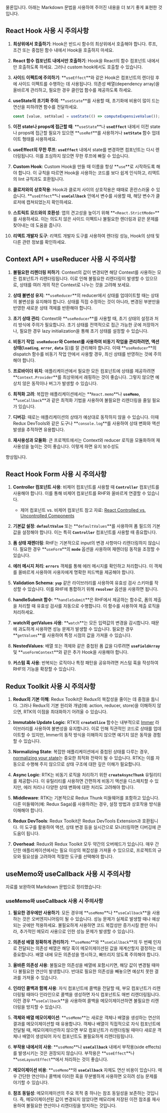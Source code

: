 물론입니다. 아래는 Markdown 문법을 사용하여 주어진 내용을 더 보기 좋게 표현한 것입니다.

## React Hook 사용 시 주의사항

1. **최상위에서 호출하기**: Hook은 반드시 함수의 최상위에서 호출해야 합니다. 루프, 조건 또는 중첩된 함수 내에서 Hook을 호출하지 마세요.

2. **React 함수 컴포넌트 내에서만 호출하기**: Hook을 React의 함수 컴포넌트 내에서만 호출하도록 하세요. 그러나 custom hook에서도 호출할 수 있습니다.

3. **사이드 이펙트에 주의하기**: **`useEffect`**와 같은 Hook은 컴포넌트의 렌더링 후에 사이드 이펙트를 수행하는 데 사용됩니다. 의존성 배열(dependency array)을 올바르게 관리하고, 필요한 경우 클린업 함수를 제공하도록 하세요.

4. **useState의 초기화 주의**: **`useState`**를 사용할 때, 초기화에 비용이 많이 드는 연산을 피하려면 함수를 전달하세요.
   ```jsx
   const [value, setValue] = useState(() => computeExpensiveValue());
   ```

5. **이전 state나 props에 접근할 때**: **`useState`**나 **`useEffect`** 내에서 이전 state나 props에 접근할 필요가 있으면 **`useRef`**를 사용하거나 **`setState`** 함수 업데이트 형태를 사용하세요.

6. **useEffect의 무한 루프**: **`useEffect`** 내에서 state를 변경하면 컴포넌트는 다시 렌더링됩니다. 이를 조심하지 않으면 무한 루프에 빠질 수 있습니다.

7. **Custom Hook**: Custom Hook을 만들 때 이름을 항상 **`use`**로 시작하도록 해야 합니다. 이 규칙을 따르면 Hook을 사용하는 코드를 보다 쉽게 인식하고, 리액트의 lint 규칙과도 호환됩니다.

8. **클로저와의 상호작용**: Hook과 클로저 사이의 상호작용은 때때로 혼란스러울 수 있습니다. **`useEffect`**나 **`useCallback`** 안에서 변수를 사용할 때, 해당 변수가 클로저에 캡쳐되었는지 확인하세요.

9. **스트릭트 모드와의 호환성**: 앱의 견고성을 높이기 위해 **`<React.StrictMode>`**를 사용하세요. 이는 의도치 않은 사이드 이펙트나 불필요한 렌더링과 같은 문제를 찾아내는 데 도움을 줍니다.

10. **리액트 개발자 도구**: 리액트 개발자 도구를 사용하여 렌더링 성능, Hook의 상태 및 다른 관련 정보를 확인하세요.

## Context API + useReducer 사용 시 주의사항

1. **불필요한 리렌더링 피하기**: Context의 값이 변경되면 해당 Context를 사용하는 모든 컴포넌트가 리렌더링됩니다. 이로 인해 불필요한 리렌더링이 발생할 수 있으므로, 상태를 여러 개의 작은 Context로 나누는 것을 고려해 보세요.

2. **상태 불변성 유지**: **`useReducer`**의 reducer에서 상태를 업데이트할 때는 상태의 불변성을 유지해야 합니다. 상태를 직접 수정하는 것이 아니라, 변경된 부분만을 반영한 새로운 상태 객체를 반환해야 합니다.

3. **초기 상태 관리**: Context와 **`useReducer`**를 사용할 때, 초기 상태의 설정과 처리 방식에 주의가 필요합니다. 초기 상태를 전역적으로 접근 가능한 곳에 저장하거나, 필요한 경우 lazy initialization을 통해 초기 상태를 설정할 수 있습니다.

4. **비동기 작업**: **`useReducer`**와 Context를 사용하여 비동기 작업을 관리하려면, 액션 상태(**`loading`**, **`error`**, **`data`** 등)를 잘 관리해야 합니다. 이때 **`useReducer`**의 dispatch 함수를 비동기 작업 안에서 사용할 경우, 최신 상태를 반영하는 것에 주의해야 합니다.

5. **프로바이더 위치**: 애플리케이션에서 필요한 모든 컴포넌트에 상태를 제공하려면 **`Context.Provider`**를 최상위에서 래핑하는 것이 좋습니다. 그렇지 않으면 예상치 않은 동작이나 버그가 발생할 수 있습니다.

6. **최적화 고려**: 복잡한 애플리케이션에서는 **`React.memo`**나 **`useMemo`**, **`useCallback`**과 같은 최적화 기법을 사용하여 불필요한 리렌더링을 줄일 필요가 있습니다.

7. **디버깅**: 때로는 애플리케이션의 상태가 예상대로 동작하지 않을 수 있습니다. 이때 Redux DevTools와 같은 도구나 **`console.log`**를 사용하여 상태 변화와 액션 발생을 추적하면 유용합니다.

8. **재사용성과 모듈화**: 큰 프로젝트에서는 Context와 reducer 로직을 모듈화하여 재사용성을 높이는 것이 좋습니다. 이렇게 하면 유지 보수성도

 향상됩니다.

## React Hook Form 사용 시 주의사항

1. **Controller 컴포넌트 사용**: 비제어 컴포넌트를 사용할 때 **`Controller`** 컴포넌트를 사용해야 합니다. 이를 통해 비제어 컴포넌트를 RHF와 올바르게 연결할 수 있습니다.
   - 제어 컴포넌트 vs. 비제어 컴포넌트 참고 자료: [React Controlled vs. Uncontrolled Components](https://velog.io/@jhy979/React-Controlled-Uncontrolled-Components)

2. **기본값 설정**: **`defaultValue`** 또는 **`defaultValues`**를 사용하여 폼 필드의 기본값을 설정해야 합니다. 이는 특히 **`Controller`** 컴포넌트를 사용할 때 중요합니다.

3. **폼 상태 재렌더링**: RHF는 기본적으로 input의 변경 사항마다 리렌더링하지 않습니다. 필요한 경우 **`useForm`**의 **`mode`** 옵션을 사용하여 재렌더링 동작을 조정할 수 있습니다.

4. **에러 메시지 처리**: **`errors`** 객체를 통해 에러 메시지를 확인하고 처리합니다. 이 객체를 올바르게 사용하여 사용자에게 명확한 피드백을 제공해야 합니다.

5. **Validation Schema**: **`yup`** 같은 라이브러리를 사용하여 유효성 검사 스키마를 작성할 수 있습니다. 이를 RHF에 통합하기 위해 **`resolver`** 옵션을 사용하면 됩니다.

6. **handleSubmit 함수**: **`handleSubmit`**은 RHF에서 제공하는 함수로, 폼의 제출을 처리할 때 유효성 검사를 자동으로 수행합니다. 이 함수를 사용하여 제출 로직을 처리하세요.

7. **watch와 getValues 사용**: **`watch`**는 모든 입력값의 변경을 감시합니다. 때문에 과도하게 사용하면 성능 문제가 발생할 수 있습니다. 필요한 경우 **`getValues`**를 사용하여 특정 시점의 값을 가져올 수 있습니다.

8. **NestedValues**: 배열 또는 객체와 같은 중첩된 폼 값을 다루려면 **`useFieldArray`** 및 **`useFormContext`**와 같은 추가 Hook을 사용해야 합니다.

9. **커스텀 훅 사용**: 반복되는 로직이나 특정 패턴을 공유하려면 커스텀 훅을 작성하여 RHF의 기능을 확장할 수 있습니다.

## Redux Toolkit 사용 시 주의사항

1. **Redux의 기본 이해**: Redux Toolkit은 Redux의 복잡성을 줄이는 데 중점을 둡니다. 그러나 Redux의 기본 원리와 개념(예: action, reducer, store)을 이해하지 않으면, RTK의 이점을 최대화하기 어려울 수 있습니다.

2. **Immutable Update Logic**: RTK의 **`createSlice`** 함수는 내부적으로 [Immer](https://immerjs.github.io/immer/) 라이브러리를 사용하여 불변성을 유지합니다. 이로 인해 직관적인 코드로 상태를 업데이트할 수 있지만, Immer의 동작 방식을 이해하지 않으면 예기치 않은 동작을 경험할 수 있습니다.

3. **Normalizing State**: 복잡한 애플리케이션에서 중첩된 상태를 다루는 경우, [normalizing your state](https://redux.js.org/recipes/structuring-reducers/normalizing-state-shape)는 중요한 최적화 전략이 될 수 있습니다. RTK는 이를 자동으로 수행해 주지 않으므로 상태 구조에 대한 깊은 이해가 필요합니다.

4. **Async Logic**: RTK는 비동기 로직을 처리하기 위한 **`createAsyncThunk`** 유틸리티를 제공합니다. 이 유틸리티를 사용하면 간편하게 비동기 액션을 디스패치할 수 있지만, 에러 처리나 다양한 상태 변화에 대한 처리도 고려해야 합니다.

5. **Middleware**: RTK는 기본적으로 Redux Thunk 미들웨어를 포함하고 있습니다. 다른 미들웨어(예: Redux Saga)를 사용하려는 경우, 설정 방법과 상호작용 방식을 이해해야 합니다.

6. **Redux DevTools**: Redux Toolkit은 Redux DevTools Extension과 호환됩니다. 이 도구를 활용하여 액션, 상태 변경 등을 실시간으로 모니터링하면 디버깅에 큰 도움이 됩니다.

7. **Overhead**: Redux와 Redux Toolkit 모두 약간의 오버헤드가 있습니다. 매우 간단한 애플리케이션에서는 필요 이상의 복잡성을 가져올 수 있으므로, 프로젝트의 규모와 필요성을 고려하여 적절한 도구를 선택해야 합니다.

## useMemo와 useCallback 사용 시 주의사항

자료를 보완하여 Markdown 문법으로 정리했습니다:

### useMemo와 useCallback 사용 시 주의사항

1. **필요한 경우에만 사용하기**: 모든 경우에 **`useMemo`**나 **`useCallback`**을 사용하는 것은 오버엔지니어링이 될 수 있습니다. 성능 문제가 실제로 발생할 때나 예상되는 곳에만 적용하세요. 불필요하게 사용하면 코드 복잡성만 증가시킬 뿐만 아니라, 추가적인 메모리 사용으로 인한 성능 문제가 발생할 수 있습니다.

2. **의존성 배열 정확하게 관리하기**: **`useMemo`**와 **`useCallback`**의 두 번째 인자로 전달되는 의존성 배열은 해당 훅이 메모이제이션된 값을 재계산할지 결정하는 데 중요합니다. 배열 내에 모든 의존성을 명시하고, 빠뜨리지 않도록 주의해야 합니다.

3. **올바른 의존성 사용**: 불필요한 의존성을 배열에 포함시키면, 해당 값이 변경될 때마다 불필요한 연산이 발생합니다. 반대로 필요한 의존성을 빼놓으면 예상치 못한 결과를 가져올 수 있습니다.

4. **인라인 콜백과 함께 사용**: 자식 컴포넌트에 콜백을 전달할 때, 부모 컴포넌트가 리렌더링될 때마다 인라인으로 콜백을 생성하면 자식 컴포넌트도 매번 리렌더링됩니다. 이런 경우 **`useCallback`**을 사용하여 콜백을 메모이제이션하면 불필요한 리렌더링을 방지할 수 있습니다.

5. **객체와 배열 메모이제이션**: **`useMemo`**는 새로운 객체나 배열을 생성하는 연산의 결과를 메모이제이션할 때 유용합니다. 객체나 배열이 직접적으로 자식 컴포넌트에 전달될 때, 메모이제이션하지 않으면 부모 컴포넌트가 리렌더링될 때마다 새로운 객체나 배열이 생성되어 자식 컴포넌트도 불필요하게 리렌더링됩니다.

6. **부작용 내에서의 사용**: **`useMemo`**나 **`useCallback`** 내에서 부작용(side effects)를 발생시키는 것은 권장되지 않습니다. 부작용은 **`useEffect`**나 **`useLayoutEffect`**에서 처리하는 것이 좋습니다.

7. **메모이제이션 비용**: **`useMemo`**와 **`useCallback`** 자체도 연산 비용이 있습니다. 매우 간단한 연산이나 콜백에 이러한 훅을 무분별하게 사용하면 오히려 성능 문제를 야기할 수 있습니다.

8. **참조 동일성**: 메모이제이션의 주요 목적 중 하나는 참조 동일성을 보존하는 것입니다. 즉, 메모이제이션된 값이 변경되지 않았다면 메모리에 저장된 이전 참조를 재사용하여 불필요한 연산이나 리렌더링을 방지하는 것입니다.
